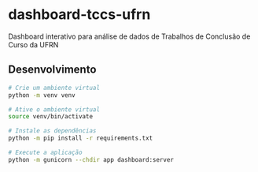 # dashboard-tccs-ufrn
Dashboard interativo para análise de dados de Trabalhos de Conclusão de Curso da UFRN


## Desenvolvimento

```sh
# Crie um ambiente virtual
python -m venv venv

# Ative o ambiente virtual
source venv/bin/activate

# Instale as dependências
python -m pip install -r requirements.txt

# Execute a aplicação
python -m gunicorn --chdir app dashboard:server
```